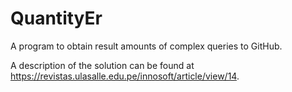 # QuantityEr

A program to obtain result amounts of complex queries to GitHub.

A description of the solution can be found at https://revistas.ulasalle.edu.pe/innosoft/article/view/14.
